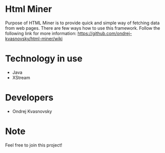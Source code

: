 Html Miner
================

Purpose of HTML Miner is to provide quick and simple way of fetching data from web pages. There are few ways how to use this framework. Follow the following link for more information: https://github.com/ondrej-kvasnovsky/html-miner/wiki

Technology in use
=================
- Java
- XStream

Developers
==========
- Ondrej Kvasnovsky

Note
====
Feel free to join this project!